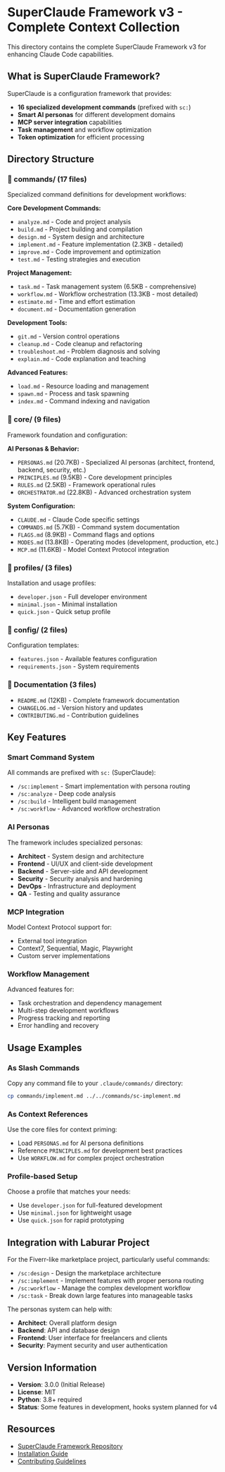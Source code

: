 # SuperClaude Framework v3 - Complete Context Collection

This directory contains the complete SuperClaude Framework v3 for enhancing Claude Code capabilities.

## What is SuperClaude Framework?

SuperClaude is a configuration framework that provides:
- **16 specialized development commands** (prefixed with `sc:`)
- **Smart AI personas** for different development domains
- **MCP server integration** capabilities
- **Task management** and workflow optimization
- **Token optimization** for efficient processing

## Directory Structure

### 📁 commands/ (17 files)
Specialized command definitions for development workflows:

**Core Development Commands:**
- `analyze.md` - Code and project analysis
- `build.md` - Project building and compilation
- `design.md` - System design and architecture
- `implement.md` - Feature implementation (2.3KB - detailed)
- `improve.md` - Code improvement and optimization
- `test.md` - Testing strategies and execution

**Project Management:**
- `task.md` - Task management system (6.5KB - comprehensive)
- `workflow.md` - Workflow orchestration (13.3KB - most detailed)
- `estimate.md` - Time and effort estimation
- `document.md` - Documentation generation

**Development Tools:**
- `git.md` - Version control operations
- `cleanup.md` - Code cleanup and refactoring
- `troubleshoot.md` - Problem diagnosis and solving
- `explain.md` - Code explanation and teaching

**Advanced Features:**
- `load.md` - Resource loading and management
- `spawn.md` - Process and task spawning
- `index.md` - Command indexing and navigation

### 📁 core/ (9 files)
Framework foundation and configuration:

**AI Personas & Behavior:**
- `PERSONAS.md` (20.7KB) - Specialized AI personas (architect, frontend, backend, security, etc.)
- `PRINCIPLES.md` (9.5KB) - Core development principles
- `RULES.md` (2.5KB) - Framework operational rules
- `ORCHESTRATOR.md` (22.8KB) - Advanced orchestration system

**System Configuration:**
- `CLAUDE.md` - Claude Code specific settings
- `COMMANDS.md` (5.7KB) - Command system documentation
- `FLAGS.md` (8.9KB) - Command flags and options
- `MODES.md` (13.8KB) - Operating modes (development, production, etc.)
- `MCP.md` (11.6KB) - Model Context Protocol integration

### 📁 profiles/ (3 files)
Installation and usage profiles:
- `developer.json` - Full developer environment
- `minimal.json` - Minimal installation
- `quick.json` - Quick setup profile

### 📁 config/ (2 files)
Configuration templates:
- `features.json` - Available features configuration
- `requirements.json` - System requirements

### 📁 Documentation (3 files)
- `README.md` (12KB) - Complete framework documentation
- `CHANGELOG.md` - Version history and updates
- `CONTRIBUTING.md` - Contribution guidelines

## Key Features

### Smart Command System
All commands are prefixed with `sc:` (SuperClaude):
- `/sc:implement` - Smart implementation with persona routing
- `/sc:analyze` - Deep code analysis
- `/sc:build` - Intelligent build management
- `/sc:workflow` - Advanced workflow orchestration

### AI Personas
The framework includes specialized personas:
- **Architect** - System design and architecture
- **Frontend** - UI/UX and client-side development
- **Backend** - Server-side and API development
- **Security** - Security analysis and hardening
- **DevOps** - Infrastructure and deployment
- **QA** - Testing and quality assurance

### MCP Integration
Model Context Protocol support for:
- External tool integration
- Context7, Sequential, Magic, Playwright
- Custom server implementations

### Workflow Management
Advanced features for:
- Task orchestration and dependency management
- Multi-step development workflows
- Progress tracking and reporting
- Error handling and recovery

## Usage Examples

### As Slash Commands
Copy any command file to your `.claude/commands/` directory:
```bash
cp commands/implement.md ../../commands/sc-implement.md
```

### As Context References
Use the core files for context priming:
- Load `PERSONAS.md` for AI persona definitions
- Reference `PRINCIPLES.md` for development best practices
- Use `WORKFLOW.md` for complex project orchestration

### Profile-based Setup
Choose a profile that matches your needs:
- Use `developer.json` for full-featured development
- Use `minimal.json` for lightweight usage
- Use `quick.json` for rapid prototyping

## Integration with Laburar Project

For the Fiverr-like marketplace project, particularly useful commands:
- `/sc:design` - Design the marketplace architecture
- `/sc:implement` - Implement features with proper persona routing
- `/sc:workflow` - Manage the complex development workflow
- `/sc:task` - Break down large features into manageable tasks

The personas system can help with:
- **Architect**: Overall platform design
- **Backend**: API and database design
- **Frontend**: User interface for freelancers and clients
- **Security**: Payment security and user authentication

## Version Information
- **Version**: 3.0.0 (Initial Release)
- **License**: MIT
- **Python**: 3.8+ required
- **Status**: Some features in development, hooks system planned for v4

## Resources
- [SuperClaude Framework Repository](https://github.com/SuperClaude-Org/SuperClaude_Framework)
- [Installation Guide](README.md)
- [Contributing Guidelines](CONTRIBUTING.md)